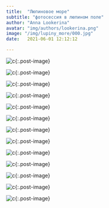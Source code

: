 ```yaml
---
title:  "Люпиновое море"
subtitle: "фотосессия в люпином поле"
author: "Anna Lookerina"
avatar: "img/authors/lookerina.png"
image: "/img/lupiny_more/000.jpg"
date:   2021-06-01 12:12:12

---
```

![c](./img/lupiny_more/1.jpg){:.post-image}

![c](./img/lupiny_more/2.jpg){:.post-image}

![c](./img/lupiny_more/3.jpg){:.post-image}

![c](./img/lupiny_more/4.jpg){:.post-image}

![c](./img/lupiny_more/5.jpg){:.post-image}

![c](./img/lupiny_more/6.jpg){:.post-image}

![c](./img/lupiny_more/7.jpg){:.post-image}

![c](./img/lupiny_more/8.jpg){:.post-image}

![c](./img/lupiny_more/9.jpg){:.post-image}

![c](./img/lupiny_more/10.jpg){:.post-image}

![c](./img/lupiny_more/11.jpg){:.post-image}

![c](./img/lupiny_more/12.jpg){:.post-image}

![c](./img/lupiny_more/000.jpg){:.post-image}

